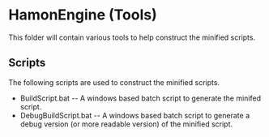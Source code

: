 HamonEngine (Tools)
===========
This folder will contain various tools to help construct the minified scripts.

Scripts
-----------
The following scripts are used to construct the minified scripts.

* BuildScript.bat -- A windows based batch script to generate the minifed script.
* DebugBuildScript.bat -- A windows based batch script to generate a debug version (or more readable version) of the minified script.
